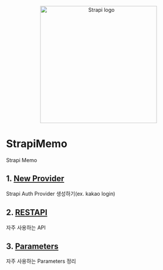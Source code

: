 <p align="center">
  <a href="https://strapi.io">
    <img src="https://strapi.io/assets/strapi-logo-dark.svg" width="318px" alt="Strapi logo" />
  </a>
</p>

# StrapiMemo
Strapi Memo

## 1. [New Provider](https://github.com/Kir93/StrapiMemo/blob/master/NewProvider.md)

Strapi Auth Provider 생성하기(ex. kakao login)

## 2. [RESTAPI](https://github.com/Kir93/StrapiMemo/blob/master/RESTAPI.md)

자주 사용하는 API

## 3. [Parameters](https://github.com/Kir93/StrapiMemo/blob/master/Parameters.md)

자주 사용하는 Parameters 정리

